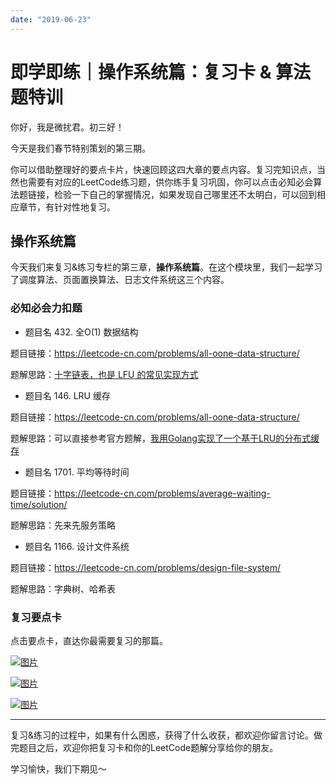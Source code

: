 ```yaml
---
date: "2019-06-23"
---  
```

      
# 即学即练｜操作系统篇：复习卡 & 算法题特训
你好，我是微扰君。初三好！

今天是我们春节特别策划的第三期。

你可以借助整理好的要点卡片，快速回顾这四大章的要点内容。复习完知识点，当然也需要有对应的LeetCode练习题，供你练手复习巩固，你可以点击必知必会算法题链接，检验一下自己的掌握情况，如果发现自己哪里还不太明白，可以回到相应章节，有针对性地复习。

## 操作系统篇

今天我们来复习\&练习专栏的第三章，**操作系统篇**。在这个模块里，我们一起学习了调度算法、页面置换算法、日志文件系统这三个内容。

### 必知必会力扣题

* 题目名 432. 全O\(1\) 数据结构

题目链接：<https://leetcode-cn.com/problems/all-oone-data-structure/>

题解思路：[十字链表，也是 LFU 的常见实现方式](https://leetcode-cn.com/problems/all-oone-data-structure/solution/wei-rao-li-lun-shi-zi-lian-biao-by-wfnus-9cr9/)

* 题目名 146. LRU 缓存

题目链接：<https://leetcode-cn.com/problems/all-oone-data-structure/>

题解思路：可以直接参考官方题解，[我用Golang实现了一个基于LRU的分布式缓存](http://github.com/wfnuser/burrow)

* 题目名 1701. 平均等待时间

题目链接：<https://leetcode-cn.com/problems/average-waiting-time/solution/>

<!-- [[[read_end]]] -->

题解思路：先来先服务策略

* 题目名 1166. 设计文件系统

题目链接：<https://leetcode-cn.com/problems/design-file-system/>

题解思路：字典树、哈希表

### 复习要点卡

点击要点卡，直达你最需要复习的那篇。

[![图片](/images/业务开发算法50讲/10.特别策划/resourceimage4c494c2de65435f492804e32105187ab8f49.jpg)](https://time.geekbang.org/column/article/476869)

[![图片](/images/业务开发算法50讲/10.特别策划/resourceimagea101a1318d3a8edcb52ebbc46f644f299701.jpg)](https://time.geekbang.org/column/article/477414)

[![图片](/images/业务开发算法50讲/10.特别策划/resourceimage60f7609534973955216fb5c7103596e61ff7.jpg)](https://time.geekbang.org/column/article/478396)

* * *

复习\&练习的过程中，如果有什么困惑，获得了什么收获，都欢迎你留言讨论。做完题目之后，欢迎你把复习卡和你的LeetCode题解分享给你的朋友。

学习愉快，我们下期见～